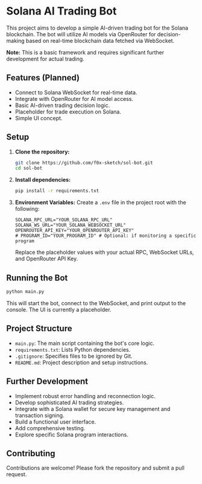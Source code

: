 # Solana AI Trading Bot

This project aims to develop a simple AI-driven trading bot for the Solana blockchain. The bot will utilize AI models via OpenRouter for decision-making based on real-time blockchain data fetched via WebSocket.

**Note:** This is a basic framework and requires significant further development for actual trading.

## Features (Planned)

- Connect to Solana WebSocket for real-time data.
- Integrate with OpenRouter for AI model access.
- Basic AI-driven trading decision logic.
- Placeholder for trade execution on Solana.
- Simple UI concept.

## Setup

1.  **Clone the repository:**
    ```bash
    git clone https://github.com/f0x-sketch/sol-bot.git
    cd sol-bot
    ```

2.  **Install dependencies:**
    ```bash
    pip install -r requirements.txt
    ```

3.  **Environment Variables:**
    Create a `.env` file in the project root with the following:
    ```env
    SOLANA_RPC_URL="YOUR_SOLANA_RPC_URL"
    SOLANA_WS_URL="YOUR_SOLANA_WEBSOCKET_URL"
    OPENROUTER_API_KEY="YOUR_OPENROUTER_API_KEY"
    # PROGRAM_ID="YOUR_PROGRAM_ID" # Optional: if monitoring a specific program
    ```
    Replace the placeholder values with your actual RPC, WebSocket URLs, and OpenRouter API Key.

## Running the Bot

```bash
python main.py
```

This will start the bot, connect to the WebSocket, and print output to the console. The UI is currently a placeholder.

## Project Structure

-   `main.py`: The main script containing the bot's core logic.
-   `requirements.txt`: Lists Python dependencies.
-   `.gitignore`: Specifies files to be ignored by Git.
-   `README.md`: Project description and setup instructions.

## Further Development

-   Implement robust error handling and reconnection logic.
-   Develop sophisticated AI trading strategies.
-   Integrate with a Solana wallet for secure key management and transaction signing.
-   Build a functional user interface.
-   Add comprehensive testing.
-   Explore specific Solana program interactions.

## Contributing

Contributions are welcome! Please fork the repository and submit a pull request.
